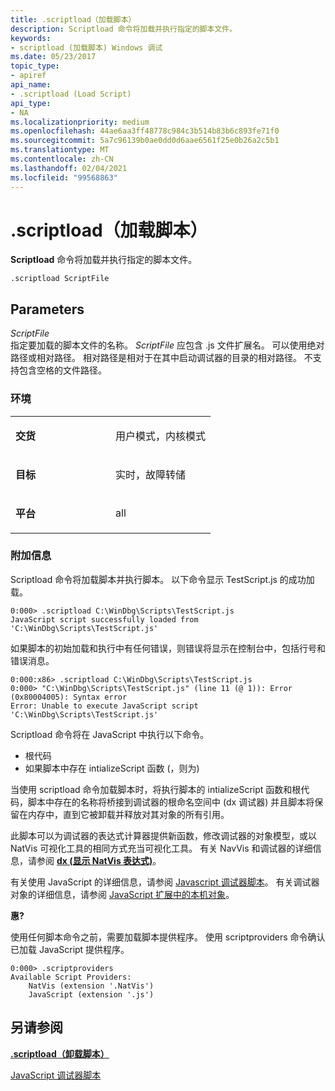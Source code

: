 ```yaml
---
title: .scriptload（加载脚本）
description: Scriptload 命令将加载并执行指定的脚本文件。
keywords:
- scriptload (加载脚本) Windows 调试
ms.date: 05/23/2017
topic_type:
- apiref
api_name:
- .scriptload (Load Script)
api_type:
- NA
ms.localizationpriority: medium
ms.openlocfilehash: 44ae6aa3ff48778c984c3b514b83b6c893fe71f0
ms.sourcegitcommit: 5a7c96139b0ae0dd0d6aae6561f25e0b26a2c5b1
ms.translationtype: MT
ms.contentlocale: zh-CN
ms.lasthandoff: 02/04/2021
ms.locfileid: "99568863"
---
```

# <a name="scriptload-load-script"></a>.scriptload（加载脚本）


**Scriptload** 命令将加载并执行指定的脚本文件。

```dbgcmd
.scriptload ScriptFile
```

## <a name="span-idparametersspanspan-idparametersspanspan-idparametersspanparameters"></a><span id="Parameters"></span><span id="parameters"></span><span id="PARAMETERS"></span>Parameters


<span id="_______ScriptFile______"></span><span id="_______scriptfile______"></span><span id="_______SCRIPTFILE______"></span>*ScriptFile*   
指定要加载的脚本文件的名称。 *ScriptFile* 应包含 .js 文件扩展名。 可以使用绝对路径或相对路径。 相对路径是相对于在其中启动调试器的目录的相对路径。 不支持包含空格的文件路径。

### <a name="span-idenvironmentspanspan-idenvironmentspanspan-idenvironmentspanenvironment"></a><span id="Environment"></span><span id="environment"></span><span id="ENVIRONMENT"></span>环境

<table>
<colgroup>
<col width="50%" />
<col width="50%" />
</colgroup>
<tbody>
<tr class="odd">
<td align="left"><p><strong>交货</strong></p></td>
<td align="left"><p>用户模式，内核模式</p></td>
</tr>
<tr class="even">
<td align="left"><p><strong>目标</strong></p></td>
<td align="left"><p>实时，故障转储</p></td>
</tr>
<tr class="odd">
<td align="left"><p><strong>平台</strong></p></td>
<td align="left"><p>all</p></td>
</tr>
</tbody>
</table>

 

### <a name="span-idadditional_informationspanspan-idadditional_informationspanspan-idadditional_informationspanadditional-information"></a><span id="Additional_Information"></span><span id="additional_information"></span><span id="ADDITIONAL_INFORMATION"></span>附加信息

Scriptload 命令将加载脚本并执行脚本。 以下命令显示 TestScript.js 的成功加载。

```dbgcmd
0:000> .scriptload C:\WinDbg\Scripts\TestScript.js
JavaScript script successfully loaded from 'C:\WinDbg\Scripts\TestScript.js'
```

如果脚本的初始加载和执行中有任何错误，则错误将显示在控制台中，包括行号和错误消息。

```dbgcmd
0:000:x86> .scriptload C:\WinDbg\Scripts\TestScript.js
0:000> "C:\WinDbg\Scripts\TestScript.js" (line 11 (@ 1)): Error (0x80004005): Syntax error
Error: Unable to execute JavaScript script 'C:\WinDbg\Scripts\TestScript.js'
```

Scriptload 命令将在 JavaScript 中执行以下命令。

-   根代码
-   如果脚本中存在 intializeScript 函数 (，则为) 

当使用 scriptload 命令加载脚本时，将执行脚本的 intializeScript 函数和根代码，脚本中存在的名称将桥接到调试器的根命名空间中 (dx 调试器) 并且脚本将保留在内存中，直到它被卸载并释放对其对象的所有引用。

此脚本可以为调试器的表达式计算器提供新函数，修改调试器的对象模型，或以 NatVis 可视化工具的相同方式充当可视化工具。 有关 NavVis 和调试器的详细信息，请参阅 [**dx (显示 NatVis 表达式)**](dx--display-visualizer-variables-.md)。

有关使用 JavaScript 的详细信息，请参阅 [Javascript 调试器脚本](javascript-debugger-scripting.md)。 有关调试器对象的详细信息，请参阅 [JavaScript 扩展中的本机对象](native-objects-in-javascript-extensions.md)。

**惠?**

使用任何脚本命令之前，需要加载脚本提供程序。 使用 scriptproviders 命令确认已加载 JavaScript 提供程序。

```dbgcmd
0:000> .scriptproviders
Available Script Providers:
    NatVis (extension '.NatVis')
    JavaScript (extension '.js')
```

## <a name="span-idsee_alsospansee-also"></a><span id="see_also"></span>另请参阅


[**.scriptload（卸载脚本）**](-scriptunload--unload-script-.md)

[JavaScript 调试器脚本](javascript-debugger-scripting.md)

 

 






